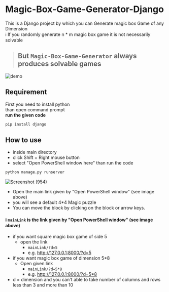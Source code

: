 # Magic-Box-Game-Generator-Django
This is a Django project by which you can Generate magic box Game of any Dimension  
ℹ️ If you randomly generate n * m magic box game it is not necessarily solvable  
>  ## But `Magic-Box-Game-Generator` always produces solvable games
![demo](https://user-images.githubusercontent.com/84379558/124361676-d9d2de80-dc4d-11eb-8a66-d2c9788d851f.png)

## Requirement

First you need to install python  
than open command prompt  
__run the given code__
```bash
pip install django
```

## How to use
* inside main directory  
* click Shift + Right mouse button   
* select "Open PowerShell window here"
than run the code
```bash
python manage.py runserver
```  
![Screenshot (954)](https://user-images.githubusercontent.com/84379558/123890376-bb7e9180-d974-11eb-96d5-ef4cccb9938d.png)
* Open the main link given by "Open PowerShell window" (see image above)
* you will see a default 4*4 Magic puzzle
* You can move the block by clicking on the block or arrow keys.
#### ℹ️ `mainLink` is the link given by "Open PowerShell window" (see image above)
* if you want square magic box game of side 5
    * open the link
        *    `mainLink/?d=5`
        *    e.g. http://127.0.0.1:8000/?d=5
* if you want magic box game of dimension 5*8
    * Open given link
        *    `mainLink/?d=5*8`
        *    e.g. http://127.0.0.1:8000/?d=5*8
* d = dimension and you can't able to take number of columns and rows less than 3 and more than 10
